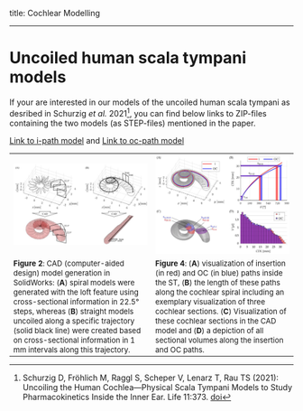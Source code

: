title: Cochlear Modelling

- - - 

# Uncoiled human scala tympani models

If your are interested in our models of the uncoiled human scala tympani as desribed in Schurzig _et al._ 2021[^1], you can find below links to ZIP-files containing the two models (as STEP-files) mentioned in the paper. 

[Link to i-path model](cochlearmodelling/uncoiled_st_ipath.zip) and [Link to oc-path model](cochlearmodelling/uncoiled_st_ocpath.zip)

|    |    |
| -- | -- |
| ![](cochlearmodelling/Schurzig2021bFig2.jpg)  | ![](cochlearmodelling/Schurzig2021bFig4.jpg)  |
| <font size = "2"> **Figure 2**: CAD (computer-aided design) model generation in SolidWorks: (**A**) spiral models were generated with the loft feature using cross-sectional information in 22.5° steps, whereas (**B**) straight models uncoiled along a specific trajectory (solid black line) were created based on cross-sectional information in 1 mm intervals along this trajectory. </font> | <font size = "2"> **Figure 4**: (**A**) visualization of insertion (in red) and OC (in blue) paths inside the ST, (**B**) the length of these paths along the cochlear spiral including an exemplary visualization of three cochlear sections. (**C**) Visualization of these cochlear sections in the CAD model and (**D**) a depiction of all sectional volumes along the insertion and OC paths. </font> |



[^1]: Schurzig D, Fröhlich M, Raggl S, Scheper V, Lenarz T, Rau TS (2021): Uncoiling the Human Cochlea—Physical Scala Tympani
Models to Study Pharmacokinetics Inside the Inner Ear. Life 11:373. [doi](https://doi.org/10.3390/life11050373)
